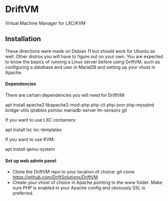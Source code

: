 # DriftVM
Virtual Machine Manager for LXC/KVM

## Installation
These directions were made on Debian 11 but should work for Ubuntu as well. Other distros you will have to figure out on your own. You are expected to know the basics of running a Linux server before using DriftVM, such as configuring a database and user in MariaDB and setting up your vhost in Apache.

#### Dependencies

There are certain dependencies you will need for DriftVM:

apt install apache2 libapache2-mod-php php-cli php-json php-mysqlnd bridge-utils iptables psmisc mariadb-server lm-sensors git

If you want to use LXC containers:

apt install lxc lxc-templates

If you want to use KVM:

apt install qemu-system

#### Set up web admin panel

- Clone the DriftVM repo to your location of choice: git clone https://github.com/DriftSolutions/DriftVM
- Create your vhost of choice in Apache pointing to the www folder. Make sure PHP is enabled in your Apache config and obviously SSL is preferred.
